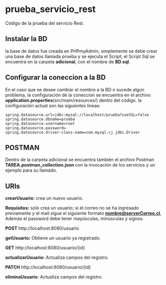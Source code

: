 # prueba_servicio_rest

Código de la prueba del servicio Rest.

## Instalar la BD

la base de datos fue creada en PHPmyAdmin, simplemente se debe crear una base de datos llamada prueba y se ejecuta el Script; el Script Sql se encuentra en la carpeta **adicional**, con el nombre de **BD.sql**.

## Configurar la coneccion a la BD

En el caso que se desee cambiar el nombre a la BD o sucede algún problema, la configuración de la coneccion se encuentra en el archivo **application.properties**(src/main/resources/) dentro del código. la configuración actual son las siguientes líneas:

```
spring.datasource.url=jdbc:mysql://localhost/prueba?useSSL=false
spring.datasource.dbname=prueba
spring.datasource.username=root
spring.datasource.password=
spring.datasource.driver-class-name=com.mysql.cj.jdbc.Driver
```

## POSTMAN

Dentro de la carpeta adicional se encuentra también el archivo Postman **TAREA.postman_collection.json** con la invocación de los servicios y un ejemplo para su llamado.


## URIs

**crearUsuario:** crea un nuevo usuario.

**Requisitos:** solo crea un usuario; si el correo no se ha ingresado previamente y el mail sigue el siguiente formato **nombre@serverCorreo.cl**, Además el password debe tener mayúsculas, minúsculas y signos.

**POST** http://localhost:8080/usuario

**getUsuario:** Obtiene un usuario ya registrado.

**GET** http://localhost:8080/usuario/{id}

**actualizarUsuario:** Actualiza campos del registro.

**PATCH** http://localhost:8080/usuario/{id}

**eliminaUsuario:** Actualiza campos del registro.
